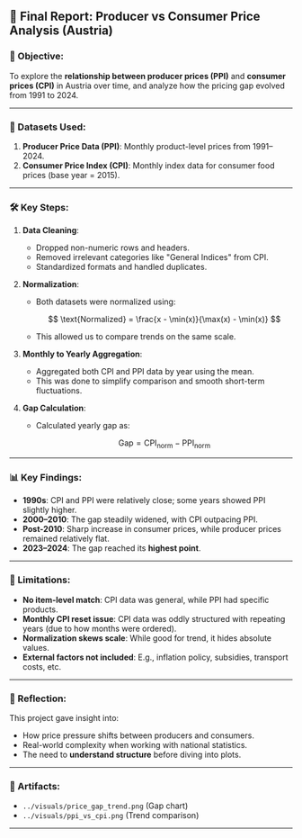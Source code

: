 ## 📝 Final Report: Producer vs Consumer Price Analysis (Austria)

### 📌 Objective:

To explore the **relationship between producer prices (PPI)** and **consumer prices (CPI)** in Austria over time, and analyze how the pricing gap evolved from 1991 to 2024.

---

### 🧮 Datasets Used:

1. **Producer Price Data (PPI)**: Monthly product-level prices from 1991–2024.
2. **Consumer Price Index (CPI)**: Monthly index data for consumer food prices (base year = 2015).

---

### 🛠️ Key Steps:

1. **Data Cleaning**:

   * Dropped non-numeric rows and headers.
   * Removed irrelevant categories like "General Indices" from CPI.
   * Standardized formats and handled duplicates.

2. **Normalization**:

   * Both datasets were normalized using:

     $$
     \text{Normalized} = \frac{x - \min(x)}{\max(x) - \min(x)}
     $$
   * This allowed us to compare trends on the same scale.

3. **Monthly to Yearly Aggregation**:

   * Aggregated both CPI and PPI data by year using the mean.
   * This was done to simplify comparison and smooth short-term fluctuations.

4. **Gap Calculation**:

   * Calculated yearly gap as:

     $$
     \text{Gap} = \text{CPI}_{\text{norm}} - \text{PPI}_{\text{norm}}
     $$

---

### 📊 Key Findings:

* **1990s**: CPI and PPI were relatively close; some years showed PPI slightly higher.
* **2000–2010**: The gap steadily widened, with CPI outpacing PPI.
* **Post-2010**: Sharp increase in consumer prices, while producer prices remained relatively flat.
* **2023–2024**: The gap reached its **highest point**.

---

### 🤔 Limitations:

* **No item-level match**: CPI data was general, while PPI had specific products.
* **Monthly CPI reset issue**: CPI data was oddly structured with repeating years (due to how months were ordered).
* **Normalization skews scale**: While good for trend, it hides absolute values.
* **External factors not included**: E.g., inflation policy, subsidies, transport costs, etc.

---

### 🧠 Reflection:

This project gave insight into:

* How price pressure shifts between producers and consumers.
* Real-world complexity when working with national statistics.
* The need to **understand structure** before diving into plots.

---

### 📁 Artifacts:

* `../visuals/price_gap_trend.png` (Gap chart)
* `../visuals/ppi_vs_cpi.png` (Trend comparison)

---
